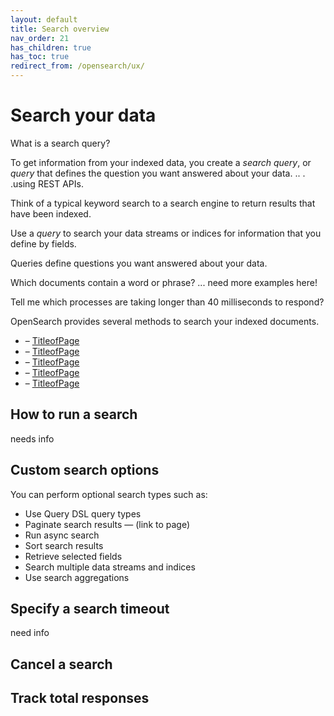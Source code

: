 ```yaml
---
layout: default
title: Search overview
nav_order: 21
has_children: true
has_toc: true
redirect_from: /opensearch/ux/
---
```


# Search your data

What is a search query?

To get information from your indexed data, you create a *search query*, or *query* that defines the question you want answered about your data.  .. . .using REST APIs.

Think of a typical keyword search to a search engine to return results that have been indexed. 

Use a *query* to search your data streams or indices for information that you define by fields. 

Queries define questions you want answered about your data. 

Which documents contain a word or phrase?
...
need more examples here!

Tell me which processes are taking longer than 40 milliseconds to respond?


<put a TOC with links to subtopics here>

OpenSearch provides several methods to search your indexed documents.
* <topic1> – [TitleofPage]()
* <topic1> – [TitleofPage]()
* <topic1> – [TitleofPage]()
* <topic1> – [TitleofPage]()
* <topic1> – [TitleofPage]()


## How to run a search

needs info

## Custom search options

You can perform optional search types such as:

* Use Query DSL query types
* Paginate search results — (link to page)
* Run async search
* Sort search results
* Retrieve selected fields
* Search multiple data streams and indices
* Use search aggregations



## Specify a search timeout
need info

## Cancel a search

## Track total responses

